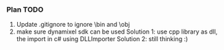 ### Plan TODO

1. Update .gitignore to ignore \bin and \obj 
2. make sure dynamixel sdk can be used
    Solution 1: use cpp library as dll, the import in c# using DLLImporter
    Solution 2: still thinking :)
